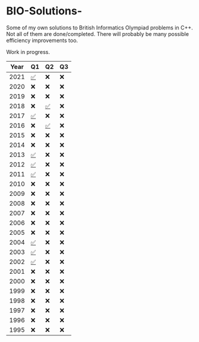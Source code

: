 # BIO-Solutions-
Some of my own solutions to British Informatics Olympiad problems in C++. Not all of them are done/completed. There will probably be many possible efficiency improvements too.

Work in progress.

| **Year** | **Q1** | **Q2** | **Q3** |
|----------|--------|--------|--------|
| 2021     | [✅](https://github.com/alioth43/BIO-Solutions-/blob/main/!BIO/2021/downpat.cpp)      | ❌      | ❌      |
| 2020     | ❌      | ❌      | ❌      |
| 2019     | ❌      | ❌      | ❌      |
| 2018     | ❌      | [✅](https://github.com/alioth43/BIO-Solutions-/blob/main/!BIO/2010s/2018/ring.cpp)      | ❌      |
| 2017     | [✅](https://github.com/alioth43/BIO-Solutions-/blob/main/!BIO/2010s/2017/triangle.cpp)      | ❌      | ❌      |
| 2016     | ❌      | [✅](https://github.com/alioth43/BIO-Solutions-/blob/main/!BIO/2010s/2016/migration.cpp)      | ❌      |
| 2015     | ❌      | ❌      | ❌      |
| 2014     | ❌      | ❌      | ❌      |
| 2013     | [✅](https://github.com/alioth43/BIO-Solutions-/blob/main/!BIO/2010s/2013/clockwatch.cpp)      | ❌      | ❌      |
| 2012     | [✅](https://github.com/alioth43/BIO-Solutions-/blob/main/!BIO/2010s/2012/primefac.cpp)      | ❌      | ❌      |
| 2011     | [✅](https://github.com/alioth43/BIO-Solutions-/blob/main/!BIO/2010s/2011/fibletters.cpp)      | ❌      | ❌      |
| 2010     | ❌      | ❌      | ❌      |
| 2009     | ❌      | ❌      | ❌      |
| 2008     | ❌      | ❌      | ❌      |
| 2007     | ❌      | ❌      | ❌      |
| 2006     | ❌      | ❌      | ❌      |
| 2005     | ❌      | ❌      | ❌      |
| 2004     | [✅](https://github.com/alioth43/BIO-Solutions-/blob/main/!BIO/2000s/2004/isbn.cpp)      | ❌      | ❌      |
| 2003     | [✅](https://github.com/alioth43/BIO-Solutions-/blob/main/!BIO/2000s/2003/lojban.cpp)      | ❌      | ❌      |
| 2002     | [✅](https://github.com/alioth43/BIO-Solutions-/blob/main/!BIO/2000s/2002/friendgame.cpp)      | ❌      | ❌      |
| 2001     | ❌      | ❌      | ❌      |
| 2000     | ❌      | ❌      | ❌      |
| 1999     | ❌      | ❌      | ❌      |
| 1998     | ❌      | ❌      | ❌      |
| 1997     | ❌      | ❌      | ❌      |
| 1996     | ❌      | ❌      | ❌      |
| 1995     | ❌      | ❌      | ❌      |
